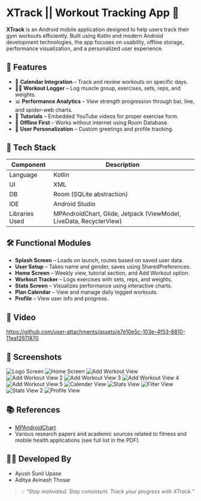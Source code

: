 
# XTrack || Workout Tracking App 💪

**XTrack** is an Android mobile application designed to help users track their gym workouts efficiently. Built using Kotlin and modern Android development technologies, the app focuses on usability, offline storage, performance visualization, and a personalized user experience.

## 📱 Features

- 📅 **Calendar Integration** – Track and review workouts on specific days.
- 🏋️‍♂️ **Workout Logger** – Log muscle group, exercises, sets, reps, and weights.
- 📊 **Performance Analytics** – View strength progression through bar, line, and spider-web charts.
- 🎥 **Tutorials** – Embedded YouTube videos for proper exercise form.
- 🌙 **Offline First** – Works without internet using Room Database.
- 👤 **User Personalization** – Custom greetings and profile tracking.

## 🚀 Tech Stack

| Component      | Description                                      |
|----------------|--------------------------------------------------|
| Language       | Kotlin                                           |
| UI             | XML                                              |
| DB             | Room (SQLite abstraction)                        |
| IDE            | Android Studio                                   |
| Libraries Used | MPAndroidChart, Glide, Jetpack (ViewModel, LiveData, RecyclerView) |

## 🛠 Functional Modules

- **Splash Screen** – Loads on launch, routes based on saved user data.
- **User Setup** – Takes name and gender, saves using SharedPreferences.
- **Home Screen** – Weekly view, tutorial section, and Add Workout option.
- **Workout Tracker** – Logs exercises with sets, reps, and weights.
- **Stats Screen** – Visualizes performance using interactive charts.
- **Plan Calendar** – View and manage daily logged workouts.
- **Profile** – View user info and progress.

## 📸 Video

https://github.com/user-attachments/assets/e7e10e5c-103e-4f53-8810-11ea12611870

## 📸 Screenshots

![Logo Screen](https://github.com/user-attachments/assets/df16ead8-4475-4981-a302-7dee6f6bb020)
![Home Screen](https://github.com/user-attachments/assets/344d710f-c762-4214-b20d-29ace38ceb69)
![Add Workout View](https://github.com/user-attachments/assets/e0e694e3-a029-4e52-b4d5-2ca4f94388cc)
![Add Workout View 2](https://github.com/user-attachments/assets/22cde662-13c8-4281-a0b5-525ccf1e207f)
![Add Workout View 3](https://github.com/user-attachments/assets/ae12f1e1-5077-4af2-8de3-4ba67c0a8e17)
![Add Workout View 4](https://github.com/user-attachments/assets/e168849b-8372-4442-8611-2a1987159a18)
![Add Workout View 5](https://github.com/user-attachments/assets/fd234ff1-815d-4de1-b6b0-8268a131364a)
![Calender View](https://github.com/user-attachments/assets/02295b49-4239-44c3-b0b1-e24ef68d828b)
![Stats View](https://github.com/user-attachments/assets/910dcd0d-11a1-45f3-b4ac-50ac6a141fc3)
![Filter View](https://github.com/user-attachments/assets/e5a03fcb-7303-4c16-8742-3c9e17617d84)
![Stats View 2](https://github.com/user-attachments/assets/7b0186e5-2d00-4e7f-a9f8-c84c115be7f6)
![Profile View](https://github.com/user-attachments/assets/890ec0e7-09fa-450d-bf06-48f671843bda)

## 📚 References

- [MPAndroidChart](https://github.com/PhilJay/MPAndroidChart)
- Various research papers and academic sources related to fitness and mobile health applications (see full list in the PDF).

## 👨‍💻 Developed By

- Ayush Sunil Upase
- Aditya Avinash Thosar

> 💡 _“Stay motivated. Stay consistent. Track your progress with XTrack.”_
